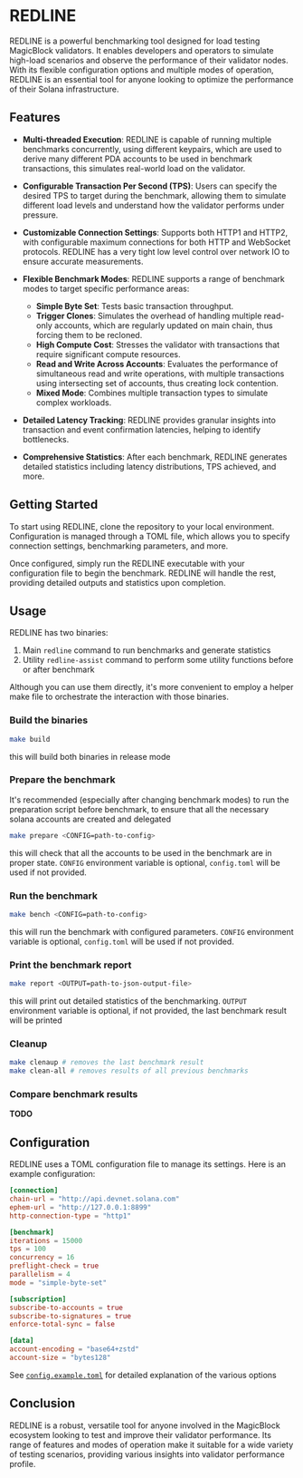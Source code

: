 
# REDLINE

REDLINE is a powerful benchmarking tool designed for load testing MagicBlock validators. It enables developers and operators to simulate high-load scenarios and observe the performance of their validator nodes. With its flexible configuration options and multiple modes of operation, REDLINE is an essential tool for anyone looking to optimize the performance of their Solana infrastructure.

## Features

- **Multi-threaded Execution**: REDLINE is capable of running multiple benchmarks concurrently, using different keypairs, which are used to derive many different PDA accounts to be used in benchmark transactions, this simulates real-world load on the validator.
  
- **Configurable Transaction Per Second (TPS)**: Users can specify the desired TPS to target during the benchmark, allowing them to simulate different load levels and understand how the validator performs under pressure.

- **Customizable Connection Settings**: Supports both HTTP1 and HTTP2, with configurable maximum connections for both HTTP and WebSocket protocols. REDLINE has a very tight low level control over network IO to ensure accurate measurements.

- **Flexible Benchmark Modes**: REDLINE supports a range of benchmark modes to target specific performance areas:
  - **Simple Byte Set**: Tests basic transaction throughput.
  - **Trigger Clones**: Simulates the overhead of handling multiple read-only accounts, which are regularly updated on main chain, thus forcing them to be recloned.
  - **High Compute Cost**: Stresses the validator with transactions that require significant compute resources.
  - **Read and Write Across Accounts**: Evaluates the performance of simultaneous read and write operations, with multiple transactions using intersecting set of accounts, thus creating lock contention.
  - **Mixed Mode**: Combines multiple transaction types to simulate complex workloads.

- **Detailed Latency Tracking**: REDLINE provides granular insights into transaction and event confirmation latencies, helping to identify bottlenecks.

- **Comprehensive Statistics**: After each benchmark, REDLINE generates detailed statistics including latency distributions, TPS achieved, and more.

## Getting Started

To start using REDLINE, clone the repository to your local environment. Configuration is managed through a TOML file, which allows you to specify connection settings, benchmarking parameters, and more.

Once configured, simply run the REDLINE executable with your configuration file to begin the benchmark. REDLINE will handle the rest, providing detailed outputs and statistics upon completion.

## Usage
REDLINE has two binaries:
1. Main `redline` command to run benchmarks and generate statistics
2. Utility `redline-assist` command to perform some utility functions before or after benchmark

Although you can use them directly, it's more convenient to employ a helper make file to orchestrate the interaction with those binaries.

### Build the binaries
```bash
make build
```
this will build both binaries in release mode

### Prepare the benchmark
It's recommended (especially after changing benchmark modes) to run the
preparation script before benchmark, to ensure that all the necessary solana
accounts are created and delegated 
```bash
make prepare <CONFIG=path-to-config>
```
this will check that all the accounts to be used in the benchmark are in proper state. `CONFIG` environment variable is optional, `config.toml` will be used if not provided. 

### Run the benchmark
```bash
make bench <CONFIG=path-to-config>
```
this will run the benchmark with configured parameters. `CONFIG` environment
variable is optional, `config.toml` will be used if not provided. 

### Print the benchmark report
```bash
make report <OUTPUT=path-to-json-output-file>
```
this will print out detailed statistics of the benchmarking. `OUTPUT`
environment variable is optional, if not provided, the last benchmark result
will be printed

### Cleanup
```bash
make clenaup # removes the last benchmark result
make clean-all # removes results of all previous benchmarks
```

### Compare benchmark results
**TODO**

## Configuration

REDLINE uses a TOML configuration file to manage its settings. Here is an example configuration:
```toml
[connection]
chain-url = "http://api.devnet.solana.com"
ephem-url = "http://127.0.0.1:8899"
http-connection-type = "http1"

[benchmark]
iterations = 15000
tps = 100
concurrency = 16
preflight-check = true
parallelism = 4
mode = "simple-byte-set"

[subscription]
subscribe-to-accounts = true
subscribe-to-signatures = true
enforce-total-sync = false

[data]
account-encoding = "base64+zstd"
account-size = "bytes128"
```
See [`config.example.toml`](./config.example.toml) for detailed explanation of the various options

## Conclusion

REDLINE is a robust, versatile tool for anyone involved in the MagicBlock ecosystem looking to test and improve their validator performance. Its range of features and modes of operation make it suitable for a wide variety of testing scenarios, providing various insights into validator performance profile.
